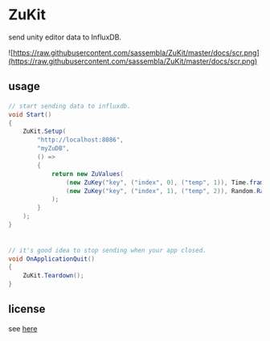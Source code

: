 # ZuKit
 
send unity editor data to InfluxDB.

![https://raw.githubusercontent.com/sassembla/ZuKit/master/docs/scr.png](https://raw.githubusercontent.com/sassembla/ZuKit/master/docs/scr.png)


## usage

```csharp
// start sending data to influxdb.
void Start()
{
    ZuKit.Setup(
        "http://localhost:8086",
        "myZuDB",
        () =>
        {
            return new ZuValues(
                (new ZuKey("key", ("index", 0), ("temp", 1)), Time.frameCount),
                (new ZuKey("key", ("index", 1), ("temp", 2)), Random.Range(-100 * Time.frameCount, 100 * Time.frameCount))
            );
        }
    );
}


// it's good idea to stop sending when your app closed.
void OnApplicationQuit()
{
    ZuKit.Teardown();
}
```


## license
see [here](https://github.com/sassembla/ZuKit/blob/master/LICENSE)